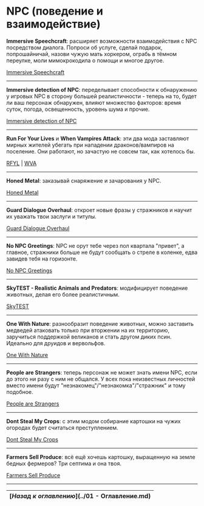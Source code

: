 # NPC (поведение и взаимодействие)

**Immersive Speechcraft**: расширяет возможности взаимодействия с NPC посредством диалога. Попроси об услуге, сделай подарок, попрошайничай, назови чужую мать хоркером, ограбь в тёмном переулке, моли мимокрокодила о помощи и многое другое.

[Immersive Speechcraft](http://www.nexusmods.com/skyrim/mods/63874/)

------

**Immersive detection of NPC**: переделывает способности к обнаружению у игровых NPC в сторону большей реалистичности - теперь на то, будет ли ваш персонаж обнаружен, влияют множество факторов: время суток, погода, освещенность, уровень шума и прочие.

[Immersive detection of NPC](http://www.nexusmods.com/skyrim/mods/61255/)

------

**Run For Your Lives** и **When Vampires Attack**: эти два мода заставляют мирных жителей убегать при нападении драконов/вампиров на поселение. Они работают, но зачастую не совсем так, как хотелось бы.

[RFYL](http://www.nexusmods.com/skyrim/mods/23906/) | [WVA](http://www.nexusmods.com/skyrim/mods/28235/)

------

**Honed Metal**: заказывай снаряжение и зачарования у NPC.

[Honed Metal](http://www.nexusmods.com/skyrim/mods/51024/)

------

**Guard Dialogue Overhaul**: откроет новые фразы у стражников и научит их уважать твои заслуги и титулы.

[Guard Dialogue Overhaul](http://www.nexusmods.com/skyrim/mods/23390/)

------

**No NPC Greetings**: NPC не орут тебе через пол квартала "привет", а главное, стражники больше не будут сообщать о стреле в коленке, едва завидев тебя на горизонте.

[No NPC Greetings](http://www.nexusmods.com/skyrim/mods/746/)

------

**SkyTEST - Realistic Animals and Predators**: модифицирует поведение животных, делая его более реалистичным.

[SkyTEST](http://www.nexusmods.com/skyrim/mods/10175/)

------

**One With Nature**: разнообразит поведение животных, можно заставить медведей атаковать только при вторжении на их территорию, заручиться поддержкой великанов и стать другом диких псин. Идеально для друидов и вервольфов.

[One With Nature](http://www.nexusmods.com/skyrim/mods/54090/)

------

**People are Strangers**: теперь персонаж не может знать имени NPC, если до этого ни разу с ним не общался. У всех пока неизвестных личностей вместо имени будут "незнакомец"/"незнакомка"/"стражник" и тому подобное.

[People are Strangers](http://www.nexusmods.com/skyrim/mods/56744/)

------

**Dont Steal My Crops**: с этим модом собирание картошки на чужих огородах будет считаться преступлением.

[Dont Steal My Crops](http://www.nexusmods.com/skyrim/mods/28452/)

------

**Farmers Sell Produce**: всё ещё хочешь картошку, выращенную на земле бедных фермеров? Три септима и она твоя.

[Farmers Sell Produce](http://www.nexusmods.com/skyrim/mods/38470/)

------

|[*Назад к оглавлению*](../01 - Оглавление.md)|
|:---:|

